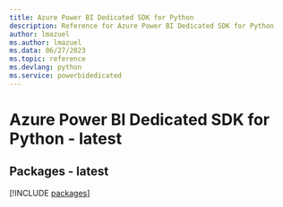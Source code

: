 ```yaml
---
title: Azure Power BI Dedicated SDK for Python
description: Reference for Azure Power BI Dedicated SDK for Python
author: lmazuel
ms.author: lmazuel
ms.data: 06/27/2023
ms.topic: reference
ms.devlang: python
ms.service: powerbidedicated
---
```

# Azure Power BI Dedicated SDK for Python - latest
## Packages - latest
[!INCLUDE [packages](power-bi-dedicated-index.md)]